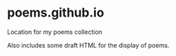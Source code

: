 # poems.github.io
Location for my poems collection

Also includes some draft HTML for the display of poems.
